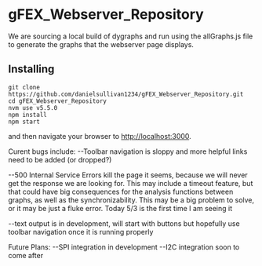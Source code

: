 # gFEX_Webserver_Repository

We are sourcing a local build of dygraphs and run using the allGraphs.js file to generate the graphs that the webserver page displays.

## Installing

```
git clone https://github.com/danielsullivan1234/gFEX_Webserver_Repository.git
cd gFEX_Webserver_Repository
nvm use v5.5.0
npm install
npm start
```

and then navigate your browser to [http://localhost:3000](http://localhost:3000).

Curent bugs include:
--Toolbar navigation is sloppy and more helpful links need to be added (or dropped?)

--500 Internal Service Errors kill the page it seems, because we will never get the response we are looking for.  This may include a timeout feature, but that could have big consequences for the analysis functions between graphs, as well as the synchronizability.  This may be a big problem to solve, or it may be just a fluke error.  Today 5/3 is the first time I am seeing it

--text output is in development, will start with buttons but hopefully use toolbar navigation once it is running properly

Future Plans:
--SPI integration in development
--I2C integration soon to come after
